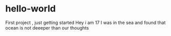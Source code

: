 # hello-world
First project , just getting started
Hey i am 17
I was in the sea and found that ocean is not deeeper than our thoughts
